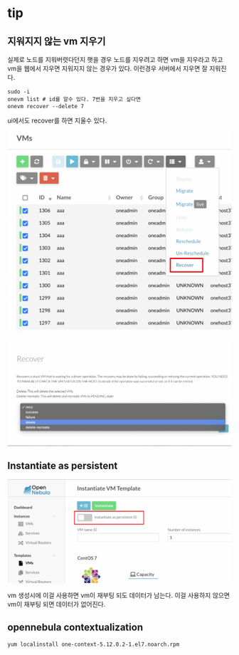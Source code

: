 # tip

## 지워지지 않는 vm 지우기

실제로 노드를 지워버렷다던지 햇을 경우 노드를 지우려고 하면 vm을 지우라고 하고 vm을 웹에서 지우면 지워지지 않는 경우가 있다. 이런경우 서버에서 지우면 잘 지워진다.

```text
sudo -i
onevm list # id를 알수 있다. 7번을 지우고 싶다면
onevm recover --delete 7
```

ui에서도 recover를 하면 지울수 있다.

![](./images/2022-07-02-17-15-49.png)

![](./images/2022-07-02-17-16-07.png)

## Instantiate as persistent

![](./images/2021-11-01-06-41-31.png)

vm 생성시에 이걸 사용하면 vm이 재부팅 되도 데이터가 남는다. 이걸 사용하지 않으면 vm이 재부팅 되면 데이터가 없어진다.

## opennebula contextualization

```sh
yum localinstall one-context-5.12.0.2-1.el7.noarch.rpm
```

